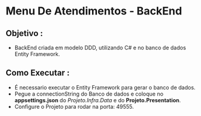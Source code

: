 # Menu De Atendimentos - BackEnd

## Objetivo :
- BackEnd criada em modelo DDD, utilizando C# e no banco de dados Entity Framework. 

## Como Executar : 
- É necessario executar o Entity Framework para gerar o banco de dados.
- Pegue a connectionString do Banco de dados e coloque no **appsettings.json** do *Projeto.Infra.Data* e do **Projeto.Presentation**.
- Configure o Projeto para rodar na porta: 49555.
